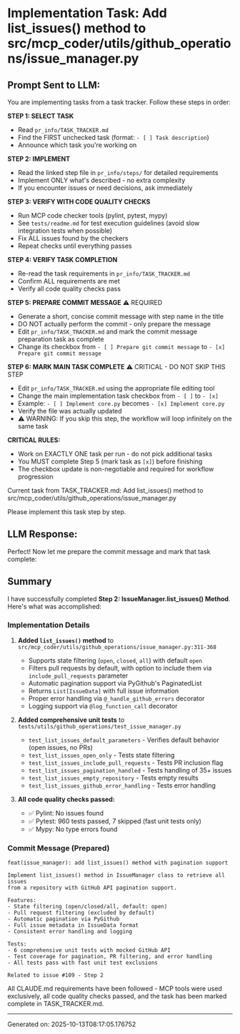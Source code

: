 # Implementation Task: Add list_issues() method to src/mcp_coder/utils/github_operations/issue_manager.py

## Prompt Sent to LLM:
You are implementing tasks from a task tracker. Follow these steps in order:

**STEP 1: SELECT TASK**
- Read `pr_info/TASK_TRACKER.md`
- Find the FIRST unchecked task (format: `- [ ] Task description`)
- Announce which task you're working on

**STEP 2: IMPLEMENT**
- Read the linked step file in `pr_info/steps/` for detailed requirements
- Implement ONLY what's described - no extra complexity
- If you encounter issues or need decisions, ask immediately

**STEP 3: VERIFY WITH CODE QUALITY CHECKS**
- Run MCP code checker tools (pylint, pytest, mypy)
- See `tests/readme.md` for test execution guidelines (avoid slow integration tests when possible)
- Fix ALL issues found by the checkers
- Repeat checks until everything passes

**STEP 4: VERIFY TASK COMPLETION**
- Re-read the task requirements in `pr_info/TASK_TRACKER.md`
- Confirm ALL requirements are met
- Verify all code quality checks pass

**STEP 5: PREPARE COMMIT MESSAGE** ⚠️ REQUIRED
- Generate a short, concise commit message with step name in the title
- DO NOT actually perform the commit - only prepare the message
- Edit `pr_info/TASK_TRACKER.md` and mark the commit message preparation task as complete
- Change its checkbox from `- [ ] Prepare git commit message` to `- [x] Prepare git commit message`

**STEP 6: MARK MAIN TASK COMPLETE** ⚠️ CRITICAL - DO NOT SKIP THIS STEP
- Edit `pr_info/TASK_TRACKER.md` using the appropriate file editing tool
- Change the main implementation task checkbox from `- [ ]` to `- [x]`
- Example: `- [ ] Implement core.py` becomes `- [x] Implement core.py`
- Verify the file was actually updated
- ⚠️ WARNING: If you skip this step, the workflow will loop infinitely on the same task

**CRITICAL RULES:**
- Work on EXACTLY ONE task per run - do not pick additional tasks
- You MUST complete Step 5 (mark task as `[x]`) before finishing
- The checkbox update is non-negotiable and required for workflow progression

Current task from TASK_TRACKER.md: Add list_issues() method to src/mcp_coder/utils/github_operations/issue_manager.py

Please implement this task step by step.

## LLM Response:
Perfect! Now let me prepare the commit message and mark that task complete:

## Summary

I have successfully completed **Step 2: IssueManager.list_issues() Method**. Here's what was accomplished:

### Implementation Details

1. **Added `list_issues()` method** to `src/mcp_coder/utils/github_operations/issue_manager.py:311-368`
   - Supports state filtering (`open`, `closed`, `all`) with default `open`
   - Filters pull requests by default, with option to include them via `include_pull_requests` parameter
   - Automatic pagination support via PyGithub's PaginatedList
   - Returns `List[IssueData]` with full issue information
   - Proper error handling via `@_handle_github_errors` decorator
   - Logging support via `@log_function_call` decorator

2. **Added comprehensive unit tests** to `tests/utils/github_operations/test_issue_manager.py`
   - `test_list_issues_default_parameters` - Verifies default behavior (open issues, no PRs)
   - `test_list_issues_open_only` - Tests state filtering
   - `test_list_issues_include_pull_requests` - Tests PR inclusion flag
   - `test_list_issues_pagination_handled` - Tests handling of 35+ issues
   - `test_list_issues_empty_repository` - Tests empty results
   - `test_list_issues_github_error_handling` - Tests error handling

3. **All code quality checks passed:**
   - ✅ Pylint: No issues found
   - ✅ Pytest: 960 tests passed, 7 skipped (fast unit tests only)
   - ✅ Mypy: No type errors found

### Commit Message (Prepared)

```
feat(issue_manager): add list_issues() method with pagination support

Implement list_issues() method in IssueManager class to retrieve all issues
from a repository with GitHub API pagination support.

Features:
- State filtering (open/closed/all, default: open)
- Pull request filtering (excluded by default)
- Automatic pagination via PyGithub
- Full issue metadata in IssueData format
- Consistent error handling and logging

Tests:
- 6 comprehensive unit tests with mocked GitHub API
- Test coverage for pagination, PR filtering, and error handling
- All tests pass with fast unit test exclusions

Related to issue #109 - Step 2
```

All CLAUDE.md requirements have been followed - MCP tools were used exclusively, all code quality checks passed, and the task has been marked complete in TASK_TRACKER.md.

---
Generated on: 2025-10-13T08:17:05.176752